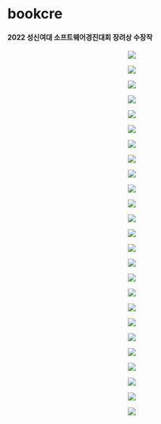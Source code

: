 # bookcre
<h4>2022 성신여대 소프트웨어경진대회 장려상 수장작</h4>

<p align="center">
  <img src="https://github.com/Im-suhyeon/bookcre/assets/100345983/33a1cf50-680f-45d5-8efc-c001db2dbd96">
</p>

<p align="center">
  <img src="https://github.com/Im-suhyeon/bookcre/assets/100345983/d691e3fe-402b-4081-856a-d81edaa09bd8">
</p>

<p align="center">
  <img src="https://github.com/Im-suhyeon/bookcre/assets/100345983/b8c7911c-32b6-4b33-8da9-08153b00b0bc">
</p>

<p align="center">
  <img src="https://github.com/Im-suhyeon/bookcre/assets/100345983/2fd9d8e7-4191-4674-b369-58de80e00150">
</p>

<p align="center">
  <img src="https://github.com/Im-suhyeon/bookcre/assets/100345983/9c963450-30b2-42d7-9a9c-04e2752d5f31">
</p>

<p align="center">
  <img src="https://github.com/Im-suhyeon/bookcre/assets/100345983/80f9d6f9-4b37-408b-b22c-23b02d04581c">
</p>

<p align="center">
  <img src="https://github.com/Im-suhyeon/bookcre/assets/100345983/baf27147-a258-455e-81dc-92629c983bac">
</p>

<p align="center">
  <img src="https://github.com/Im-suhyeon/bookcre/assets/100345983/c3d96458-e5f3-463b-ad48-3dd81d329b92">
</p>

<p align="center">
  <img src="https://github.com/Im-suhyeon/bookcre/assets/100345983/9aed0107-9939-43cf-baa2-75dc506ff195">
</p>

<p align="center">
  <img src="https://github.com/Im-suhyeon/bookcre/assets/100345983/f5b9c199-d72d-4f2a-95b2-7ee00e5946b0">
</p>

<p align="center">
  <img src="https://github.com/Im-suhyeon/bookcre/assets/100345983/cbfa7faa-88c1-43f2-b17b-8348e0622139">
</p>

<p align="center">
  <img src="https://github.com/Im-suhyeon/bookcre/assets/100345983/f4b23462-b830-4804-b451-d6dfb4abc8d3">
</p>

<p align="center">
  <img src="https://github.com/Im-suhyeon/bookcre/assets/100345983/316de236-b075-4841-bc54-79127fd8fec2">
</p>

<p align="center">
  <img src="https://github.com/Im-suhyeon/bookcre/assets/100345983/172fda7e-c0db-4bf4-832c-004e8cc68bb1">
</p>

<p align="center">
  <img src="https://github.com/Im-suhyeon/bookcre/assets/100345983/82a2810a-0b3f-4752-8a91-8a5c59ac5bee">
</p>

<p align="center">
  <img src="https://github.com/Im-suhyeon/bookcre/assets/100345983/84edc9f1-7e69-4d70-847d-c97e1ac32646">
</p>

<p align="center">
  <img src="https://github.com/Im-suhyeon/bookcre/assets/100345983/f25aedd6-9cdc-451c-933b-347a9ceeb427">
</p>

<p align="center">
  <img src="https://github.com/Im-suhyeon/bookcre/assets/100345983/5fa20e3d-af66-469b-a10f-3278a96670f0">
</p>

<p align="center">
  <img src="https://github.com/Im-suhyeon/bookcre/assets/100345983/2379fabc-fca1-4200-91f4-07a06b8eb4fb">
</p>

<p align="center">
  <img src="https://github.com/Im-suhyeon/bookcre/assets/100345983/4219131c-dc55-42e5-b874-2f1c74678802">
</p>

<p align="center">
  <img src="https://github.com/Im-suhyeon/bookcre/assets/100345983/880b7d81-1ae3-4067-8dd9-864284969dd3">
</p>

<p align="center">
  <img src="https://github.com/Im-suhyeon/bookcre/assets/100345983/083c4ec4-e8bf-4fac-8124-7200f97d9b63">
</p>

<p align="center">
  <img src="https://github.com/Im-suhyeon/bookcre/assets/100345983/5156477a-c2ca-4c5f-ba60-b0ad20ae7edf">
</p>

<p align="center">
  <img src="https://github.com/Im-suhyeon/bookcre/assets/100345983/2b49391b-a4e8-4b58-a112-c32e292bd609">
</p>

<p align="center">
  <img src="https://github.com/Im-suhyeon/bookcre/assets/100345983/c37978fa-bce7-40a0-b435-8338edec0458">
</p>

